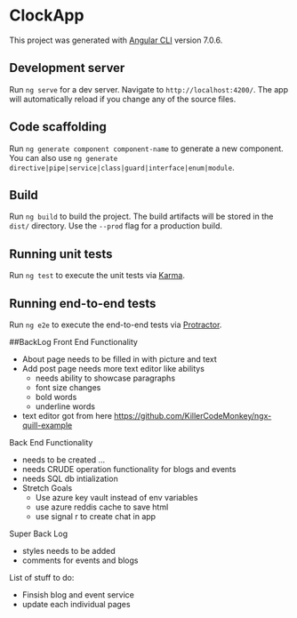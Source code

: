 # ClockApp

This project was generated with [Angular CLI](https://github.com/angular/angular-cli) version 7.0.6.

## Development server

Run `ng serve` for a dev server. Navigate to `http://localhost:4200/`. The app will automatically reload if you change any of the source files.

## Code scaffolding

Run `ng generate component component-name` to generate a new component. You can also use `ng generate directive|pipe|service|class|guard|interface|enum|module`.

## Build

Run `ng build` to build the project. The build artifacts will be stored in the `dist/` directory. Use the `--prod` flag for a production build.

## Running unit tests

Run `ng test` to execute the unit tests via [Karma](https://karma-runner.github.io).

## Running end-to-end tests

Run `ng e2e` to execute the end-to-end tests via [Protractor](http://www.protractortest.org/).

##BackLog
Front End Functionality
- About page needs to be filled in with picture and text
- Add post page needs more text editor like abilitys
    - needs ability to showcase paragraphs
    - font size changes
    - bold words
    - underline words
- text editor got from here 
https://github.com/KillerCodeMonkey/ngx-quill-example


Back End Functionality
- needs to be created ...
- needs CRUDE operation functionality for blogs and events
- needs SQL db intialization
- Stretch Goals
	- Use azure key vault instead of env variables
	- use azure reddis cache to save html 
	- use signal r to create chat in app

Super Back Log
- styles needs to be added
- comments for events and blogs

List of stuff to do:

- Finsish blog and event service
- update each individual pages



